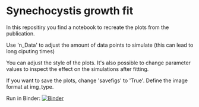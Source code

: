 # Synechocystis growth fit

In this repositiry you find a notebook to recreate the plots from the publication.

Use 'n_Data' to adjust the amount of data points to simulate (this can lead to long ciputing times)

You can adjust the style of the plots.
It's also possible to change parameter values to inspect the effect on the simulations after fitting.

If you want to save the plots, change 'savefigs' to 'True'. Define the image format at img_type.

Run in Binder:
[![Binder](https://mybinder.org/badge_logo.svg)](https://mybinder.org/v2/git/https%3A%2F%2Fitbgit.biologie.hu-berlin.de%2Fhoeper%2Fsyn-growth-fit/binder)
